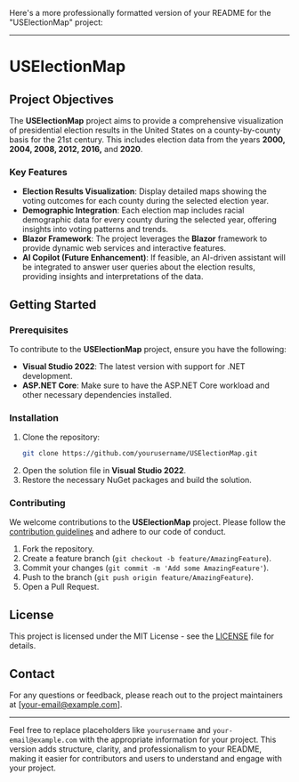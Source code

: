 Here's a more professionally formatted version of your README for the "USElectionMap" project:

---

# USElectionMap

## Project Objectives

The **USElectionMap** project aims to provide a comprehensive visualization of presidential election results in the United States on a county-by-county basis for the 21st century. This includes election data from the years **2000, 2004, 2008, 2012, 2016,** and **2020**.

### Key Features

- **Election Results Visualization**: Display detailed maps showing the voting outcomes for each county during the selected election year.
- **Demographic Integration**: Each election map includes racial demographic data for every county during the selected year, offering insights into voting patterns and trends.
- **Blazor Framework**: The project leverages the **Blazor** framework to provide dynamic web services and interactive features.
- **AI Copilot (Future Enhancement)**: If feasible, an AI-driven assistant will be integrated to answer user queries about the election results, providing insights and interpretations of the data.

## Getting Started

### Prerequisites

To contribute to the **USElectionMap** project, ensure you have the following:

- **Visual Studio 2022**: The latest version with support for .NET development.
- **ASP.NET Core**: Make sure to have the ASP.NET Core workload and other necessary dependencies installed.

### Installation

1. Clone the repository:
   ```bash
   git clone https://github.com/yourusername/USElectionMap.git
   ```
2. Open the solution file in **Visual Studio 2022**.
3. Restore the necessary NuGet packages and build the solution.

### Contributing

We welcome contributions to the **USElectionMap** project. Please follow the [contribution guidelines](CONTRIBUTING.md) and adhere to our code of conduct.

1. Fork the repository.
2. Create a feature branch (`git checkout -b feature/AmazingFeature`).
3. Commit your changes (`git commit -m 'Add some AmazingFeature'`).
4. Push to the branch (`git push origin feature/AmazingFeature`).
5. Open a Pull Request.

## License

This project is licensed under the MIT License - see the [LICENSE](LICENSE) file for details.

## Contact

For any questions or feedback, please reach out to the project maintainers at [your-email@example.com].

---

Feel free to replace placeholders like `yourusername` and `your-email@example.com` with the appropriate information for your project. This version adds structure, clarity, and professionalism to your README, making it easier for contributors and users to understand and engage with your project.
